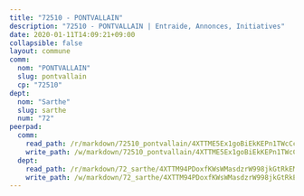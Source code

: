 ```yaml
---
title: "72510 - PONTVALLAIN"
description: "72510 - PONTVALLAIN | Entraide, Annonces, Initiatives"
date: 2020-01-11T14:09:21+09:00
collapsible: false
layout: commune
comm:
  nom: "PONTVALLAIN"
  slug: pontvallain
  cp: "72510"
dept:
  nom: "Sarthe"
  slug: sarthe
  num: "72"
peerpad:
  comm:
    read_path: /r/markdown/72510_pontvallain/4XTTME5Ex1goBiEkKEPn1TWcCcWbTerP298nNEK6cLUjZZrf5
    write_path: /w/markdown/72510_pontvallain/4XTTME5Ex1goBiEkKEPn1TWcCcWbTerP298nNEK6cLUjZZrf5-K3TgTv9rnxmwJJwhyZ9ZrdWxRjbcK2sTwFD9ZYaDvD6DRvuCGqvYVwyKLsokpQJ9VYirjYoUEibdF8EKu1vK9VpQjfiDaWuLd33xR3bkw9jSyu7pX7wzDdDHbWdd1vyuejTegRP1
  dept:
    read_path: /r/markdown/72_sarthe/4XTTM94PDoxfKWsWMasdzrW998jkGtRkEM3CSUC42xSpuJKZ5
    write_path: /w/markdown/72_sarthe/4XTTM94PDoxfKWsWMasdzrW998jkGtRkEM3CSUC42xSpuJKZ5-K3TgTpjFyG67yVeuXvSAfSYzY4Yx2FMtDhgpv5HM2EDBJRVMn95z33xx4XjRNYNVaVsBPQ1t4pG9MoyNqwTqa8mcnEUB8rK4BMVbvUhCtGWCPSFnDCaT8GJTyimDgsCirLN3zswh
---
```


